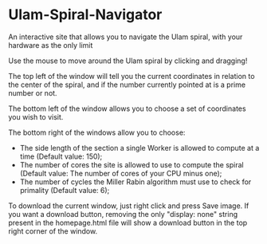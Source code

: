 # Ulam-Spiral-Navigator
An interactive site that allows you to navigate the Ulam spiral, with your hardware as the only limit

Use the mouse to move around the Ulam spiral by clicking and dragging!

The top left of the window will tell you the current coordinates in relation to the center of the spiral, and if the number currently pointed at is a prime number or not.

The bottom left of the window allows you to choose a set of coordinates you wish to visit.

The bottom right of the windows allow you to choose:
- The side length of the section a single Worker is allowed to compute at a time (Default value: 150);
- The number of cores the site is allowed to use to compute the spiral (Default value: The number of cores of your CPU minus one);
- The number of cycles the Miller Rabin algorithm must use to check for primality (Default value: 6);

To download the current window, just right click and press Save image. If you want a download button, removing the only "display: none" string present in the homepage.html file will show a download button in the top right corner of the window.

